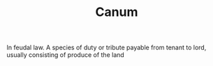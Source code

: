 ---
title: Canum
letter: C
permalink: "/definitions/bld-canum.html"
body: In feudal law. A species of duty or tribute payable from tenant to lord, usually
  consisting of produce of the land
published_at: '2018-07-07'
source: Black's Law Dictionary 2nd Ed (1910)
layout: post
---